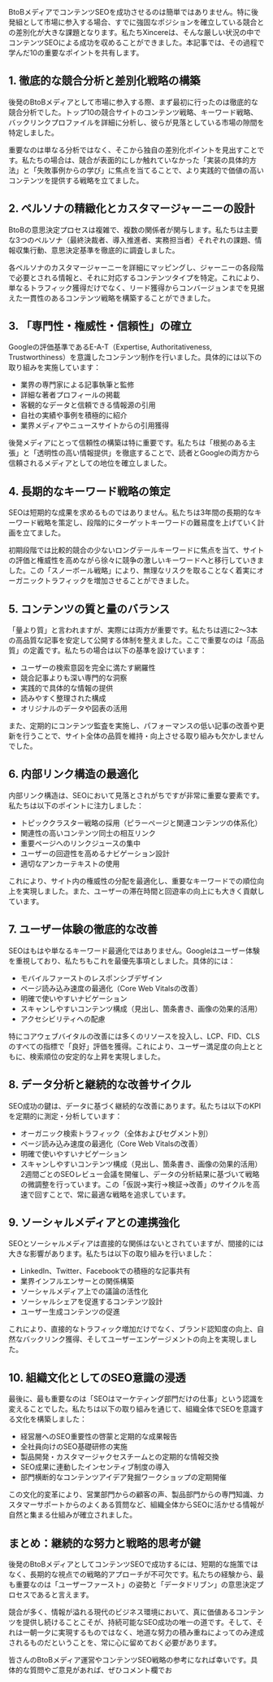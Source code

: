 BtoBメディアでコンテンツSEOを成功させるのは簡単ではありません。特に後発組として市場に参入する場合、すでに強固なポジションを確立している競合との差別化が大きな課題となります。私たちXincereは、そんな厳しい状況の中でコンテンツSEOによる成功を収めることができました。本記事では、その過程で学んだ10の重要なポイントを共有します。

## 1. 徹底的な競合分析と差別化戦略の構築

後発のBtoBメディアとして市場に参入する際、まず最初に行ったのは徹底的な競合分析でした。トップ10の競合サイトのコンテンツ戦略、キーワード戦略、バックリンクプロファイルを詳細に分析し、彼らが見落としている市場の隙間を特定しました。

重要なのは単なる分析ではなく、そこから独自の差別化ポイントを見出すことです。私たちの場合は、競合が表面的にしか触れていなかった「実装の具体的方法」と「失敗事例からの学び」に焦点を当てることで、より実践的で価値の高いコンテンツを提供する戦略を立てました。

## 2. ペルソナの精緻化とカスタマージャーニーの設計

BtoBの意思決定プロセスは複雑で、複数の関係者が関与します。私たちは主要な3つのペルソナ（最終決裁者、導入推進者、実務担当者）それぞれの課題、情報収集行動、意思決定基準を徹底的に調査しました。

各ペルソナのカスタマージャーニーを詳細にマッピングし、ジャーニーの各段階で必要とされる情報と、それに対応するコンテンツタイプを特定。これにより、単なるトラフィック獲得だけでなく、リード獲得からコンバージョンまでを見据えた一貫性のあるコンテンツ戦略を構築することができました。

## 3. 「専門性・権威性・信頼性」の確立

Googleの評価基準であるE-A-T（Expertise, Authoritativeness, Trustworthiness）を意識したコンテンツ制作を行いました。具体的には以下の取り組みを実施しています：

- 業界の専門家による記事執筆と監修
- 詳細な著者プロフィールの掲載
- 客観的なデータと信頼できる情報源の引用
- 自社の実績や事例を積極的に紹介
- 業界メディアやニュースサイトからの引用獲得

後発メディアにとって信頼性の構築は特に重要です。私たちは「根拠のある主張」と「透明性の高い情報提供」を徹底することで、読者とGoogleの両方から信頼されるメディアとしての地位を確立しました。

## 4. 長期的なキーワード戦略の策定

SEOは短期的な成果を求めるものではありません。私たちは3年間の長期的なキーワード戦略を策定し、段階的にターゲットキーワードの難易度を上げていく計画を立てました。

初期段階では比較的競合の少ないロングテールキーワードに焦点を当て、サイトの評価と権威性を高めながら徐々に競争の激しいキーワードへと移行していきました。この「スノーボール戦略」により、無理なリスクを取ることなく着実にオーガニックトラフィックを増加させることができました。

## 5. コンテンツの質と量のバランス

「量より質」と言われますが、実際には両方が重要です。私たちは週に2〜3本の高品質な記事を安定して公開する体制を整えました。ここで重要なのは「高品質」の定義です。私たちの場合は以下の基準を設けています：

- ユーザーの検索意図を完全に満たす網羅性
- 競合記事よりも深い専門的な洞察
- 実践的で具体的な情報の提供
- 読みやすく整理された構成
- オリジナルのデータや図表の活用

また、定期的にコンテンツ監査を実施し、パフォーマンスの低い記事の改善や更新を行うことで、サイト全体の品質を維持・向上させる取り組みも欠かしませんでした。

## 6. 内部リンク構造の最適化

内部リンク構造は、SEOにおいて見落とされがちですが非常に重要な要素です。私たちは以下のポイントに注力しました：

- トピッククラスター戦略の採用（ピラーページと関連コンテンツの体系化）
- 関連性の高いコンテンツ同士の相互リンク
- 重要ページへのリンクジュースの集中
- ユーザーの回遊性を高めるナビゲーション設計
- 適切なアンカーテキストの使用

これにより、サイト内の権威性の分配を最適化し、重要なキーワードでの順位向上を実現しました。また、ユーザーの滞在時間と回遊率の向上にも大きく貢献しています。

## 7. ユーザー体験の徹底的な改善

SEOはもはや単なるキーワード最適化ではありません。Googleはユーザー体験を重視しており、私たちもこれを最優先事項としました。具体的には：

- モバイルファーストのレスポンシブデザイン
- ページ読み込み速度の最適化（Core Web Vitalsの改善）
- 明確で使いやすいナビゲーション
- スキャンしやすいコンテンツ構成（見出し、箇条書き、画像の効果的活用）
- アクセシビリティへの配慮

特にコアウェブバイタルの改善には多くのリソースを投入し、LCP、FID、CLSのすべての指標で「良好」評価を獲得。これにより、ユーザー満足度の向上とともに、検索順位の安定的な上昇を実現しました。

## 8. データ分析と継続的な改善サイクル

SEO成功の鍵は、データに基づく継続的な改善にあります。私たちは以下のKPIを定期的に測定・分析しています：

- オーガニック検索トラフィック（全体およびセグメント別）
- ページ読み込み速度の最適化（Core Web Vitalsの改善）
- 明確で使いやすいナビゲーション
- スキャンしやすいコンテンツ構成（見出し、箇条書き、画像の効果的活用）
  2週間ごとのSEOレビュー会議を開催し、データの分析結果に基づいて戦略の微調整を行っています。この「仮説→実行→検証→改善」のサイクルを高速で回すことで、常に最適な戦略を追求しています。

## 9. ソーシャルメディアとの連携強化

SEOとソーシャルメディアは直接的な関係はないとされていますが、間接的には大きな影響があります。私たちは以下の取り組みを行いました：

- LinkedIn、Twitter、Facebookでの積極的な記事共有
- 業界インフルエンサーとの関係構築
- ソーシャルメディア上での議論の活性化
- ソーシャルシェアを促進するコンテンツ設計
- ユーザー生成コンテンツの促進

これにより、直接的なトラフィック増加だけでなく、ブランド認知度の向上、自然なバックリンク獲得、そしてユーザーエンゲージメントの向上を実現しました。

## 10. 組織文化としてのSEO意識の浸透

最後に、最も重要なのは「SEOはマーケティング部門だけの仕事」という認識を変えることでした。私たちは以下の取り組みを通じて、組織全体でSEOを意識する文化を構築しました：

- 経営層へのSEO重要性の啓蒙と定期的な成果報告
- 全社員向けのSEO基礎研修の実施
- 製品開発・カスタマージャクセスチームとの定期的な情報交換
- SEO成果に連動したインセンティブ制度の導入
- 部門横断的なコンテンツアイデア発掘ワークショップの定期開催

この文化的変革により、営業部門からの顧客の声、製品部門からの専門知識、カスタマーサポートからのよくある質問など、組織全体からSEOに活かせる情報が自然と集まる仕組みが確立されました。

## まとめ：継続的な努力と戦略的思考が鍵

後発のBtoBメディアとしてコンテンツSEOで成功するには、短期的な施策ではなく、長期的な視点での戦略的アプローチが不可欠です。私たちの経験から、最も重要なのは「ユーザーファースト」の姿勢と「データドリブン」の意思決定プロセスであると言えます。

競合が多く、情報が溢れる現代のビジネス環境において、真に価値あるコンテンツを提供し続けることこそが、持続可能なSEO成功の唯一の道です。そして、それは一朝一夕に実現するものではなく、地道な努力の積み重ねによってのみ達成されるものだということを、常に心に留めておく必要があります。

皆さんのBtoBメディア運営やコンテンツSEO戦略の参考になれば幸いです。具体的な質問やご意見があれば、ぜひコメント欄でお